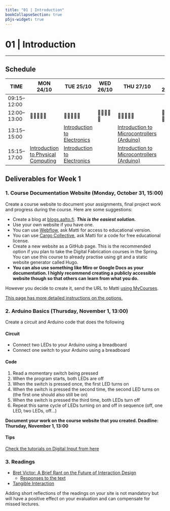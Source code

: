 ```yaml
---
title: "01 | Introduction"
bookCollapseSection: true
p5js-widget: true
---
```


# 01 | Introduction

---

## Schedule

<div class="calendar">

| TIME | MON 24/10 | TUE 25/10 | WED 26/10 | THU 27/10 | FRI 28/10 |
| --- | --- | --- | --- | --- | --- |
| 09:15–12:00 |  |  |  |  |  |
| 12:00–13:00| 🥗🍜🍱🍝🍕 | 🥗🍜🍱🍝🍕 | 🥗🍜🍱🍝🍕 | 🥗🍜🍱🍝🍕 | 🥗🍜🍱🍝🍕 |
| 13:15–15:00 |  | [Introduction to Electronics](./lesson-01) |  | [Introduction to Microcontrollers (Arduino)](./lesson-02) |  |
| 15:15–17:00 | [Introduction to Physical Computing](./lecture) | [Introduction to Electronics](./lesson-01) |  | [Introduction to Microcontrollers (Arduino)](./lesson-02) |  |

</div> 

## Deliverables for Week 1

### 1. Course Documentation Website (Monday, October 31, 15:00)

Create a course website to document your assignments, final project work and progress during the course. Here are some suggestions:
- Create a blog at [blogs.aalto.fi](https://blogs.aalto.fi/). ***This is the easiest solution.***
- Use your own website if you have one.
- You can use [Webflow](https://webflow.com/), ask Matti for access to educational version.
- You can use [Cargo Collective](https://cargo.site/), ask Matti for a code for free educational license.
- Create a new website as a GitHub page. This is the recommended option if you plan to take the Digital Fabrication courses in the Spring. You can use this course to already practise using git and a static website generator called Hugo.
- **You can also use something like Miro or Google Docs as your documentation. I highly recommend creating a publicly accessible website though so that others can learn from what you do.**

However you decide to create it, send the URL to Matti [using MyCourses](https://mycourses.aalto.fi/course/view.php?id=37545&section=1).

[This page has more detailed instructions on the options.](../documentation-website/)

### 2. Arduino Basics (Thursday, November 1, 13:00)

Create a circuit and Arduino code that does the following

#### Circuit
- Connect two LEDs to your Arduino using a breadboard
- Connect one switch to your Arduino using a breadboard

#### Code
1. Read a momentary switch being pressed
2. When the program starts, both LEDs are off
3. When the switch is pressed once, the first LED turns on
4. When the switch is pressed the second time, the second LED turns on (the first one should also still be on)
5. When the switch is pressed the third time, both LEDs turn off
6. Repeat this same cycle of LEDs turning on and off in sequence (off, one LED, two LEDs, off...)

**Document your work on the course website that you created. Deadline: Thursday, November 1, 13:00**

#### Tips
[Check the tutorials on Digital Input from here](../../../tutorials/arduino-and-electronics/arduino/)


### 3. Readings

- [Bret Victor: A Brief Rant on the Future of Interaction Design](http://worrydream.com/ABriefRantOnTheFutureOfInteractionDesign/)
    - [Responses to the text](http://worrydream.com/ABriefRantOnTheFutureOfInteractionDesign/responses.html)
- [Tangible Interaction](https://www.interaction-design.org/literature/book/the-glossary-of-human-computer-interaction/tangible-interaction)

Adding short reflections of the readings on your site is not mandatory but will have a positive effect on your evaluation and can compensate for missed lectures.
